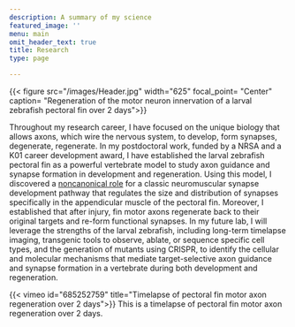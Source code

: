 ```yaml
---
description: A summary of my science
featured_image: ''
menu: main
omit_header_text: true
title: Research
type: page

---
```

{{< figure src="/images/Header.jpg" width="625" focal_point= "Center" caption= "Regeneration of the motor neuron innervation of a larval zebrafish pectoral fin over 2 days">}}

Throughout my research career, I have focused on the unique biology that allows axons, which wire the nervous system, to develop, form synapses, degenerate, regenerate. In my postdoctoral work, funded by a NRSA and a K01 career development award, I have established the larval zebrafish pectoral fin as a powerful vertebrate model to study axon guidance and synapse formation in development and regeneration. Using this model, I discovered a [noncanonical role](10.1242/dev.199790) for a classic neuromuscular synapse development pathway that regulates the size and distribution of synapses specifically in the appendicular muscle of the pectoral fin. Moreover, I established that after injury, fin motor axons regenerate back to their original targets and re-form functional synapses. In my future lab, I will leverage the strengths of the larval zebrafish, including long-term timelapse imaging, transgenic tools to observe, ablate, or sequence specific cell types, and the generation of mutants using CRISPR, to identify the cellular and molecular mechanisms that mediate target-selective axon guidance and synapse formation in a vertebrate during both development and regeneration.

{{< vimeo id="685252759" title="Timelapse of pectoral fin motor axon regeneration over 2 days">}}
This is a timelapse of pectoral fin motor axon regeneration over 2 days.